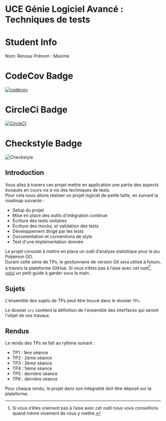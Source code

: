 # UCE Génie Logiciel Avancé : Techniques de tests

# Student Info

Nom: Renoux
Prénom : Maxime

# CodeCov Badge
[![codecov](https://codecov.io/gh/MaximeRenoux/ceri-m1-techniques-de-test/branch/maxime-renoux/graph/badge.svg?token=87BFFZGF7Z)](https://codecov.io/gh/MaximeRenoux/ceri-m1-techniques-de-test)

# CircleCi Badge

[![CircleCI](https://dl.circleci.com/status-badge/img/gh/MaximeRenoux/ceri-m1-techniques-de-test/tree/master.svg?style=svg)](https://dl.circleci.com/status-badge/redirect/gh/MaximeRenoux/ceri-m1-techniques-de-test/tree/master)

# Checkstyle Badge

![Checkstyle](target/site/badges/checkstyle-result-warn.svg)

## Introduction

Vous allez à travers ces projet mettre en application une partie des aspects évoqués en cours vis à vis des techniques de tests.  
Pour cela nous allons réaliser un projet logiciel de petite taille, en suivant la roadmap suivante : 
- Setup du projet
- Mise en place des outils d’intégration continue
- Écriture des tests unitaires
- Écriture des mocks, et validation des tests
- Développement dirigé par les tests
- Documentation et conventions de style
- Test d'une implémentation donnée

Le projet consiste à mettre en place un outil d’analyse statistique pour le jeu Pokémon GO.  
Durant cette série de TPs, le gestionnaire de version Git sera utilisé à foison, à travers la plateforme GitHub. Si vous n’êtes pas à l’aise avec cet outil[^1], [voici](http://rogerdudler.github.io/git-guide/) un petit guide à garder sous la main.

## Sujets

L'ensemble des sujets de TPs peut être trouvé dans le dossier `TPs`.

Le dossier `src` contient la définition de l'ensemble des interfaces qui seront l'objet de vos travaux.

## Rendus

Le rendu des TPs se fait au rythme suivant :

- TP1 : 1ère séance
- TP2 : 2ème séance
- TP3 : 3ème séance
- TP4 : 5ème séance
- TP5 : dernière séance
- TP6 : dernière séance

Pour chaque rendu, le projet dans son intégralité doit être déposé sur la plateforme.

[^1]: Si vous n’êtes vraiment pas à l’aise avec cet outil nous vous conseillons quand même vivement de vous y mettre.
